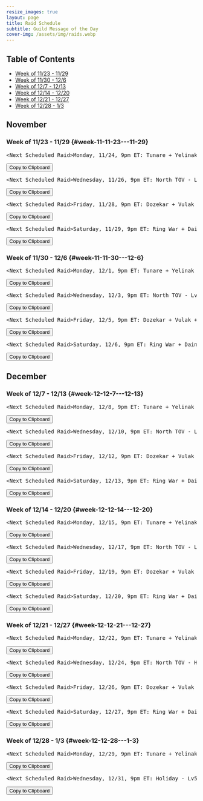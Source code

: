 ```yaml
---
resize_images: true
layout: page
title: Raid Schedule
subtitle: Guild Message of the Day
cover-img: /assets/img/raids.webp
---
```


## Table of Contents

- [Week of 11/23 - 11/29](#week-11-11-23---11-29)
- [Week of 11/30 - 12/6](#week-11-11-30---12-6)
- [Week of 12/7 - 12/13](#week-12-12-7---12-13)
- [Week of 12/14 - 12/20](#week-12-12-14---12-20)
- [Week of 12/21 - 12/27](#week-12-12-21---12-27)
- [Week of 12/28 - 1/3](#week-12-12-28---1-3)

## November


### Week of 11/23 - 11/29 {#week-11-11-23---11-29}

<div class="copy-text-container"><pre class="copy-text-content" id="copy-box-u2yuwali8">&lt;Next Scheduled Raid&gt;Monday, 11/24, 9pm ET: Tunare + Yelinak + KT + Plane of Fear + HoT - Lv55+ to raid - Join us at FormerGlory.LOL</pre><button class="copy-button" onclick="copyText('copy-box-u2yuwali8')">Copy to Clipboard</button></div>

<div class="copy-text-container"><pre class="copy-text-content" id="copy-box-atfjae66u">&lt;Next Scheduled Raid&gt;Wednesday, 11/26, 9pm ET: North TOV - Lv55+ to raid - Join us at FormerGlory.LOL</pre><button class="copy-button" onclick="copyText('copy-box-atfjae66u')">Copy to Clipboard</button></div>

<div class="copy-text-container"><pre class="copy-text-content" id="copy-box-f1ps13zc0">&lt;Next Scheduled Raid&gt;Friday, 11/28, 9pm ET: Dozekar + Vulak + AoW + Sleeper's Tomb - Lv55+ to raid - Join us at FormerGlory.LOL</pre><button class="copy-button" onclick="copyText('copy-box-f1ps13zc0')">Copy to Clipboard</button></div>

<div class="copy-text-container"><pre class="copy-text-content" id="copy-box-o1zbc7eet">&lt;Next Scheduled Raid&gt;Saturday, 11/29, 9pm ET: Ring War + Dain + West TOV + Optional HoT Minis - Lv55+ to raid - Join us at FormerGlory.LOL</pre><button class="copy-button" onclick="copyText('copy-box-o1zbc7eet')">Copy to Clipboard</button></div>


### Week of 11/30 - 12/6 {#week-11-11-30---12-6}

<div class="copy-text-container"><pre class="copy-text-content" id="copy-box-igdi6sbfy">&lt;Next Scheduled Raid&gt;Monday, 12/1, 9pm ET: Tunare + Yelinak + KT + Plane of Fear + HoT - Lv55+ to raid - Join us at FormerGlory.LOL</pre><button class="copy-button" onclick="copyText('copy-box-igdi6sbfy')">Copy to Clipboard</button></div>

<div class="copy-text-container"><pre class="copy-text-content" id="copy-box-angakxezo">&lt;Next Scheduled Raid&gt;Wednesday, 12/3, 9pm ET: North TOV - Lv55+ to raid - Join us at FormerGlory.LOL</pre><button class="copy-button" onclick="copyText('copy-box-angakxezo')">Copy to Clipboard</button></div>

<div class="copy-text-container"><pre class="copy-text-content" id="copy-box-9nyy5c9m2">&lt;Next Scheduled Raid&gt;Friday, 12/5, 9pm ET: Dozekar + Vulak + AoW + Sleeper's Tomb - Lv55+ to raid - Join us at FormerGlory.LOL</pre><button class="copy-button" onclick="copyText('copy-box-9nyy5c9m2')">Copy to Clipboard</button></div>

<div class="copy-text-container"><pre class="copy-text-content" id="copy-box-i91xjn1bu">&lt;Next Scheduled Raid&gt;Saturday, 12/6, 9pm ET: Ring War + Dain + West TOV + Optional HoT Minis - Lv55+ to raid - Join us at FormerGlory.LOL</pre><button class="copy-button" onclick="copyText('copy-box-i91xjn1bu')">Copy to Clipboard</button></div>


## December


### Week of 12/7 - 12/13 {#week-12-12-7---12-13}

<div class="copy-text-container"><pre class="copy-text-content" id="copy-box-hm8atehjf">&lt;Next Scheduled Raid&gt;Monday, 12/8, 9pm ET: Tunare + Yelinak + KT + Plane of Fear + HoT - Lv55+ to raid - Join us at FormerGlory.LOL</pre><button class="copy-button" onclick="copyText('copy-box-hm8atehjf')">Copy to Clipboard</button></div>

<div class="copy-text-container"><pre class="copy-text-content" id="copy-box-cpos59v0u">&lt;Next Scheduled Raid&gt;Wednesday, 12/10, 9pm ET: North TOV - Lv55+ to raid - Join us at FormerGlory.LOL</pre><button class="copy-button" onclick="copyText('copy-box-cpos59v0u')">Copy to Clipboard</button></div>

<div class="copy-text-container"><pre class="copy-text-content" id="copy-box-dffscle8o">&lt;Next Scheduled Raid&gt;Friday, 12/12, 9pm ET: Dozekar + Vulak + AoW + Sleeper's Tomb - Lv55+ to raid - Join us at FormerGlory.LOL</pre><button class="copy-button" onclick="copyText('copy-box-dffscle8o')">Copy to Clipboard</button></div>

<div class="copy-text-container"><pre class="copy-text-content" id="copy-box-7brzlxpo8">&lt;Next Scheduled Raid&gt;Saturday, 12/13, 9pm ET: Ring War + Dain + West TOV + Optional HoT Minis - Lv55+ to raid - Join us at FormerGlory.LOL</pre><button class="copy-button" onclick="copyText('copy-box-7brzlxpo8')">Copy to Clipboard</button></div>


### Week of 12/14 - 12/20 {#week-12-12-14---12-20}

<div class="copy-text-container"><pre class="copy-text-content" id="copy-box-itdpbzkaf">&lt;Next Scheduled Raid&gt;Monday, 12/15, 9pm ET: Tunare + Yelinak + KT + Plane of Fear + HoT - Lv55+ to raid - Join us at FormerGlory.LOL</pre><button class="copy-button" onclick="copyText('copy-box-itdpbzkaf')">Copy to Clipboard</button></div>

<div class="copy-text-container"><pre class="copy-text-content" id="copy-box-3zzste4ay">&lt;Next Scheduled Raid&gt;Wednesday, 12/17, 9pm ET: North TOV - Lv55+ to raid - Join us at FormerGlory.LOL</pre><button class="copy-button" onclick="copyText('copy-box-3zzste4ay')">Copy to Clipboard</button></div>

<div class="copy-text-container"><pre class="copy-text-content" id="copy-box-rna5wl5zb">&lt;Next Scheduled Raid&gt;Friday, 12/19, 9pm ET: Dozekar + Vulak + AoW + Sleeper's Tomb - Lv55+ to raid - Join us at FormerGlory.LOL</pre><button class="copy-button" onclick="copyText('copy-box-rna5wl5zb')">Copy to Clipboard</button></div>

<div class="copy-text-container"><pre class="copy-text-content" id="copy-box-io87hisxe">&lt;Next Scheduled Raid&gt;Saturday, 12/20, 9pm ET: Ring War + Dain + West TOV + Optional HoT Minis - Lv55+ to raid - Join us at FormerGlory.LOL</pre><button class="copy-button" onclick="copyText('copy-box-io87hisxe')">Copy to Clipboard</button></div>


### Week of 12/21 - 12/27 {#week-12-12-21---12-27}

<div class="copy-text-container"><pre class="copy-text-content" id="copy-box-bbh085os4">&lt;Next Scheduled Raid&gt;Monday, 12/22, 9pm ET: Tunare + Yelinak + KT + Plane of Fear + HoT - Lv55+ to raid - Join us at FormerGlory.LOL</pre><button class="copy-button" onclick="copyText('copy-box-bbh085os4')">Copy to Clipboard</button></div>

<div class="copy-text-container"><pre class="copy-text-content" id="copy-box-icwsxub93">&lt;Next Scheduled Raid&gt;Wednesday, 12/24, 9pm ET: North TOV - Holiday - Lv55+ to raid - Join us at FormerGlory.LOL</pre><button class="copy-button" onclick="copyText('copy-box-icwsxub93')">Copy to Clipboard</button></div>

<div class="copy-text-container"><pre class="copy-text-content" id="copy-box-tpbeg9rwi">&lt;Next Scheduled Raid&gt;Friday, 12/26, 9pm ET: Dozekar + Vulak + AoW + Sleeper's Tomb - Holiday - Lv55+ to raid - Join us at FormerGlory.LOL</pre><button class="copy-button" onclick="copyText('copy-box-tpbeg9rwi')">Copy to Clipboard</button></div>

<div class="copy-text-container"><pre class="copy-text-content" id="copy-box-8v5gll3sz">&lt;Next Scheduled Raid&gt;Saturday, 12/27, 9pm ET: Ring War + Dain + West TOV + Optional HoT Minis - Lv55+ to raid - Join us at FormerGlory.LOL</pre><button class="copy-button" onclick="copyText('copy-box-8v5gll3sz')">Copy to Clipboard</button></div>


### Week of 12/28 - 1/3 {#week-12-12-28---1-3}

<div class="copy-text-container"><pre class="copy-text-content" id="copy-box-hq8586zaq">&lt;Next Scheduled Raid&gt;Monday, 12/29, 9pm ET: Tunare + Yelinak + KT + Plane of Fear + HoT - Lv55+ to raid - Join us at FormerGlory.LOL</pre><button class="copy-button" onclick="copyText('copy-box-hq8586zaq')">Copy to Clipboard</button></div>

<div class="copy-text-container"><pre class="copy-text-content" id="copy-box-3priecavf">&lt;Next Scheduled Raid&gt;Wednesday, 12/31, 9pm ET: Holiday - Lv55+ to raid - Join us at FormerGlory.LOL</pre><button class="copy-button" onclick="copyText('copy-box-3priecavf')">Copy to Clipboard</button></div>

